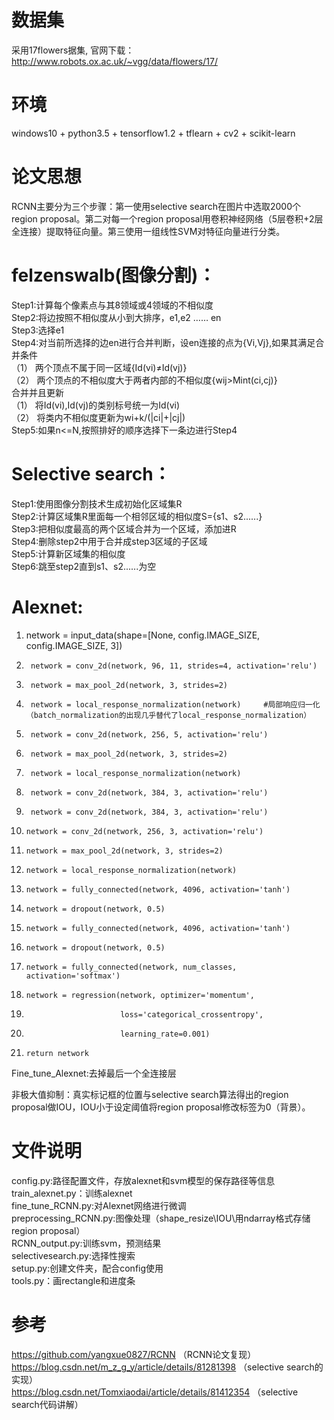 # 数据集
采用17flowers据集, 官网下载：http://www.robots.ox.ac.uk/~vgg/data/flowers/17/

# 环境
windows10 + python3.5 + tensorflow1.2 + tflearn + cv2 + scikit-learn  

# 论文思想
RCNN主要分为三个步骤：第一使用selective search在图片中选取2000个region proposal。第二对每一个region proposal用卷积神经网络（5层卷积+2层全连接）提取特征向量。第三使用一组线性SVM对特征向量进行分类。

# felzenswalb(图像分割)：
Step1:计算每个像素点与其8领域或4领域的不相似度  
Step2:将边按照不相似度从小到大排序，e1,e2 …… en  
Step3:选择e1  
Step4:对当前所选择的边en进行合并判断，设en连接的点为{Vi,Vj},如果其满足合并条件  
（1）	两个顶点不属于同一区域{Id(vi)≠Id(vj)}  
（2）	两个顶点的不相似度大于两者内部的不相似度{wij>Mint(ci,cj)}  
合并并且更新  
（1）	将Id(vi),Id(vj)的类别标号统一为Id(vi)  
（2）	将类内不相似度更新为wi+k/(|ci|+|cj|)  
Step5:如果n<=N,按照排好的顺序选择下一条边进行Step4  

# Selective search：
Step1:使用图像分割技术生成初始化区域集R  
Step2:计算区域集R里面每一个相邻区域的相似度S={s1、s2......}  
Step3:把相似度最高的两个区域合并为一个区域，添加进R  
Step4:删除step2中用于合并成step3区域的子区域  
Step5:计算新区域集的相似度  
Step6:跳至step2直到s1、s2......为空  

# Alexnet:
1.	network = input_data(shape=[None, config.IMAGE_SIZE, config.IMAGE_SIZE, 3])
2.	    network = conv_2d(network, 96, 11, strides=4, activation='relu')  
3.	    network = max_pool_2d(network, 3, strides=2)  
4.	    network = local_response_normalization(network)     #局部响应归一化（batch_normalization的出现几乎替代了local_response_normalization）  
5.	    network = conv_2d(network, 256, 5, activation='relu')  
6.	    network = max_pool_2d(network, 3, strides=2)  
7.	    network = local_response_normalization(network)  
8.	    network = conv_2d(network, 384, 3, activation='relu')  
9.	    network = conv_2d(network, 384, 3, activation='relu')  
10.	    network = conv_2d(network, 256, 3, activation='relu')  
11.	    network = max_pool_2d(network, 3, strides=2)  
12.	    network = local_response_normalization(network)  
13.	    network = fully_connected(network, 4096, activation='tanh')  
14.	    network = dropout(network, 0.5)  
15.	    network = fully_connected(network, 4096, activation='tanh')  
16.	    network = dropout(network, 0.5)  
17.	    network = fully_connected(network, num_classes, activation='softmax')  
18.	    network = regression(network, optimizer='momentum',  
19.	                         loss='categorical_crossentropy',  
20.	                         learning_rate=0.001)  
21.	    return network    
Fine_tune_Alexnet:去掉最后一个全连接层  

非极大值抑制：真实标记框的位置与selective search算法得出的region proposal做IOU，IOU小于设定阈值将region proposal修改标签为0（背景）。  

# 文件说明
config.py:路径配置文件，存放alexnet和svm模型的保存路径等信息  
train_alexnet.py：训练alexnet  
fine_tune_RCNN.py:对Alexnet网络进行微调  
preprocessing_RCNN.py:图像处理（shape_resize\IOU\用ndarray格式存储region proposal）  
RCNN_output.py:训练svm，预测结果  
selectivesearch.py:选择性搜索  
setup.py:创建文件夹，配合config使用  
tools.py：画rectangle和进度条  
 

# 参考
https://github.com/yangxue0827/RCNN （RCNN论文复现）  
https://blog.csdn.net/m_z_g_y/article/details/81281398 （selective search的实现）  
https://blog.csdn.net/Tomxiaodai/article/details/81412354 （selective search代码讲解）  
